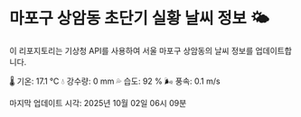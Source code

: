 
# 마포구 상암동 초단기 실황 날씨 정보 🌤️

이 리포지토리는 기상청 API를 사용하여 서울 마포구 상암동의 날씨 정보를 업데이트합니다. 

🌡️ 기온: 17.1 ℃
💧 강수량: 0 mm
💦 습도: 92 %
🌬️ 풍속: 0.1 m/s

마지막 업데이트 시각: 2025년 10월 02일 06시 09분    
